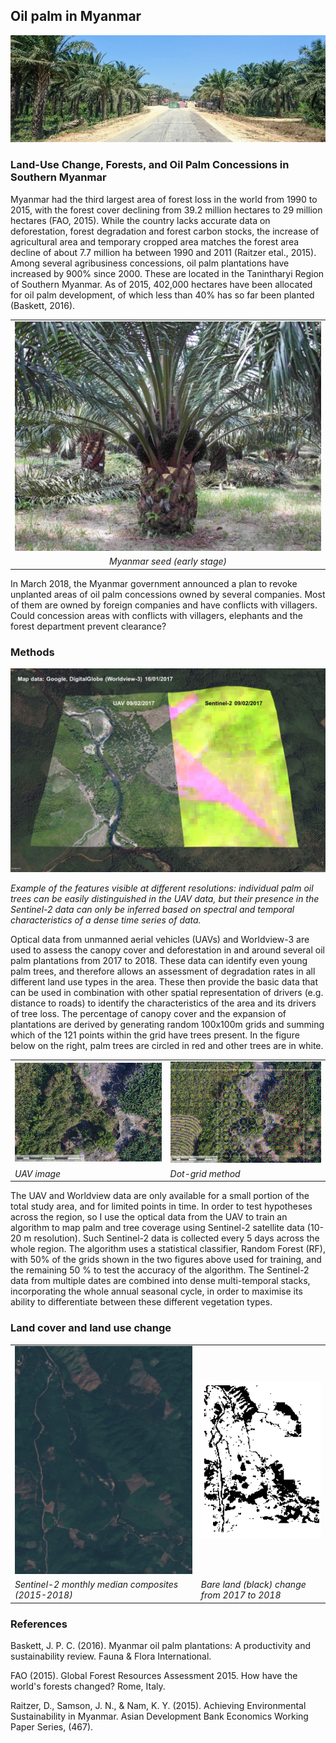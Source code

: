 <h2>Oil palm in Myanmar</h2>
<img src="plantation.jpg">
<h3>Land-Use Change, Forests, and Oil Palm Concessions in Southern Myanmar</h3>
<p>Myanmar  had  the  third  largest  area  of  forest  loss  in  the  world  from  1990 to 2015,  with  the  forest  cover  declining  from  39.2  million  hectares  to 29  million  hectares  (FAO,  2015).  While  the  country  lacks  accurate  data  on deforestation,  forest  degradation  and  forest  carbon  stocks,  the  increase  of  agricultural  area  and  temporary  cropped  area  matches  the  forest  area  decline  of  about  7.7  million  ha between  1990 and  2011  (Raitzer  etal.,  2015).  Among  several  agribusiness  concessions,  oil  palm  plantations  have  increased  by 900%  since  2000.  These  are  located  in the  Tanintharyi  Region  of  Southern  Myanmar.  As of 2015,  402,000  hectares  have  been allocated  for  oil  palm  development,  of  which  less  than  40%  has so  far  been  planted  (Baskett,  2016). </p>
<table cellspacing="2" cellpadding="2" border="0">
<tr>
<td><center><img src="myanmar.jpg" alt="[Myanmar seed]" title="Myanmar seed (early stage)"></center></td>
</tr>
<tr>
<td><em><center>Myanmar seed (early stage)</center></em></td>
</tr>
</table>
<p>In March 2018, the Myanmar government announced a plan to revoke unplanted areas of oil palm concessions owned by several companies. Most of them are owned by foreign
companies and have conflicts with villagers. Could concession areas with conflicts with villagers, elephants and the forest department prevent clearance?</p>
<p><h3>Methods
</p></h3>
<p><img src="fuse.jpg" alt="[UAV and Sentinel-2]">
</p>
<p><em>Example of the features visible at different resolutions: individual palm oil trees can be easily distinguished in the UAV data, but their presence in the Sentinel-2 data can only be inferred based on spectral and temporal characteristics of a dense time series of data.</em></p>
<p>Optical data from unmanned aerial vehicles (UAVs) and Worldview-3 are used to assess the canopy cover and deforestation in and around several oil palm plantations from 2017 to 2018. These data can identify even young palm trees, and therefore allows an assessment of degradation rates in all different land use types in the area. These then provide the basic data that can be used in combination with other spatial representation of drivers (e.g. distance to roads) to identify the characteristics of the area and its drivers of tree loss. The percentage of canopy cover and the expansion of plantations are derived by generating random 100x100m grids and summing which of the 121 points within the grid have trees present. In the figure below on the right, palm trees are circled in red and other trees are in white.</p>
<table cellspacing="2" cellpadding="2" border="0">
<tr>
<td><img src="uav1.jpg" alt="Close up"></td>
<td> <img src="uav2.jpg" alt="Marked"></td>
</tr>
<tr>
<td><em>UAV image</em></td>
<td><em>Dot-grid method</em></td>
</tr>
</table>
<p>The UAV and Worldview data are only available for a small portion of the total study area, and for limited points in time. In order to test hypotheses across the region, so I use the optical data from the UAV to train an algorithm to map palm and tree coverage using Sentinel-2 satellite data (10-20 m resolution). Such Sentinel-2 data is collected every 5 days across the whole region. The algorithm uses a statistical classifier, Random Forest (RF), with 50% of the grids shown in the two figures above used for training, and the remaining 50 % to test the accuracy of the algorithm. The Sentinel-2 data from multiple dates are combined into dense multi-temporal stacks, incorporating the whole annual seasonal cycle, in order to maximise its ability to differentiate between these different vegetation types.</p>
<h3>Land cover and land use change</h3>
<table cellspacing="2" cellpadding="2" border="0" summary="">
<tr>
<td><img src="S2time.gif" alt="[Sentinel-2 Timelapse]" title="Sentinel-2 monthly median composites"></td>
<td><img src="bare.gif" alt="[Landsat Timelapse]" title="Bare land from 2017 to 2018"></td>
</tr>
<tr>
<td><em>Sentinel-2 monthly median composites (2015-2018)</em></td>
<td><em>Bare land (black) change from 2017 to 2018</em></td>
</tr>
</table>
<h3>References
</h3>
<p>Baskett,  J.  P.  C.  (2016).  Myanmar  oil  palm  plantations:  A  productivity  and  sustainability  review.  Fauna  &  Flora  International.  </p>
<p>FAO  (2015).  Global  Forest  Resources  Assessment  2015.  How  have  the  world's  forests  changed?  Rome,  Italy.  </p>
<p>Raitzer,  D.,  Samson,  J.  N.,  &  Nam,  K.  Y.  (2015).  Achieving  Environmental  Sustainability  in  Myanmar.  Asian  Development  Bank  Economics  Working  Paper  Series,  (467).</p>
